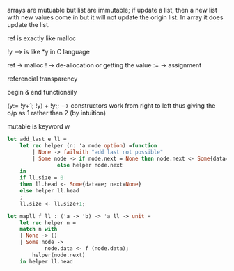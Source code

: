 arrays are mutuable but list are immutable; if update a list, then a new list with new values come in
but it will not update the origin list. In array it does update the list.

ref is exactly like malloc

!y --> is like *y in C language

ref -> malloc
! -> de-allocation or getting the value
:= -> assignment

referencial transparency

begin & end functionaily

(y:= !y+1; !y) + !y;; --> constructors work from right to left thus giving the o/p as 1 rather than 2 (by intuition)

mutable is keyword
w

```ocaml
let add_last e ll =
    let rec helper (n: 'a node option) =function
        | None -> failwith "add last not possible"
        | Some node -> if node.next = None then node.next <- Some{data=e; next=None}
                else helper node.next 
    in
    if ll.size = 0
    then ll.head <- Some{data=e; next=None} 
    else helper ll.head
    ;
    ll.size <- ll.size+1;
```

```ocaml
let mapll f ll : ('a -> 'b) -> 'a ll -> unit =
    let rec helper n =
    match n with
    | None -> ()
    | Some node ->
            node.data <- f (node.data); 
        helper(node.next)
    in helper ll.head
```